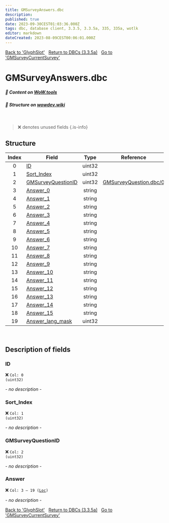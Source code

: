 ```yaml
---
title: GMSurveyAnswers.dbc
description:
published: true
date: 2023-09-30CEST01:03:36.000Z
tags: dbc, database client, 3.3.5, 3.3.5a, 335, 335a, wotlk
editor: markdown
dateCreated: 2023-08-09CEST00:06:01.000Z
---
```

<a href="https://trinitycore.info/files/DBC/335/glyphslot" class="mt-5 v-btn v-btn--depressed v-btn--flat v-btn--outlined theme--light v-size--default darkblue--text text--lighten-3"><span class="v-btn__content"><i aria-hidden="true" class="v-icon notranslate v-icon--left mdi mdi-arrow-left theme--light"></i><span>Back to 'GlyphSlot'</span></span></a>&nbsp;&nbsp;&nbsp;<a href="https://trinitycore.info/files/DBC/335/DBC" class="mt-5 v-btn v-btn--depressed v-btn--flat v-btn--outlined theme--light v-size--default darkblue--text text--lighten-3"><span class="v-btn__content"><i aria-hidden="true" class="v-icon notranslate v-icon--left mdi mdi-home-outline theme--light"></i><span>Return to DBCs (3.3.5a)</span></span></a>&nbsp;&nbsp;&nbsp;<a href="https://trinitycore.info/files/DBC/335/gmsurveycurrentsurvey" class="mt-5 v-btn v-btn--depressed v-btn--flat v-btn--outlined theme--light v-size--default darkblue--text text--lighten-3"><span class="v-btn__content"><span>Go to 'GMSurveyCurrentSurvey'</span><i aria-hidden="true" class="v-icon notranslate v-icon--right mdi mdi-arrow-right theme--light"></i></span></a>

# GMSurveyAnswers.dbc
##### :open_book: Content on [WoW.tools](https://wow.tools/dbc/?dbc=gmsurveyanswers&build=3.3.5.12340)
##### :pencil: Structure on [wowdev.wiki](https://wowdev.wiki/DB/GMSurveyAnswers)
&nbsp;

> :x: denotes unused fields
{.is-info}


## Structure

| Index | Field | Type | Reference |
| :---: | --- | :---: | --- |
| 0 | [ID](#id) | uint32 |  |
| 1 | [Sort_Index](#sort_index) | uint32 |  |
| 2 | [GMSurveyQuestionID](#gmsurveyquestionid) | uint32 | [GMSurveyQuestion.dbc/0](/files/DBC/335/gmsurveyquestions#id) |
| 3 | [Answer_0](#answer) | string |  |
| 4 | [Answer_1](#answer) | string |  |
| 5 | [Answer_2](#answer) | string |  |
| 6 | [Answer_3](#answer) | string |  |
| 7 | [Answer_4](#answer) | string |  |
| 8 | [Answer_5](#answer) | string |  |
| 9 | [Answer_6](#answer) | string |  |
| 10 | [Answer_7](#answer) | string |  |
| 11 | [Answer_8](#answer) | string |  |
| 12 | [Answer_9](#answer) | string |  |
| 13 | [Answer_10](#answer) | string |  |
| 14 | [Answer_11](#answer) | string |  |
| 15 | [Answer_12](#answer) | string |  |
| 16 | [Answer_13](#answer) | string |  |
| 17 | [Answer_14](#answer) | string |  |
| 18 | [Answer_15](#answer) | string |  |
| 19 | [Answer_lang_mask](#answer) | uint32 |  |
&nbsp;
## Description of fields

### ID
:x: <code>Col: 0 (uint32)</code>

*- no description -*
&nbsp;

### Sort_Index
:x: <code>Col: 1 (uint32)</code>

*- no description -*
&nbsp;

### GMSurveyQuestionID
:x: <code>Col: 2 (uint32)</code>

*- no description -*
&nbsp;

### Answer
:x: <code>Col: 3 &ndash; 19 ([Loc](/how-to/localization))</code>

*- no description -*
&nbsp;

<a href="https://trinitycore.info/files/DBC/335/glyphslot" class="mt-5 v-btn v-btn--depressed v-btn--flat v-btn--outlined theme--light v-size--default darkblue--text text--lighten-3"><span class="v-btn__content"><i aria-hidden="true" class="v-icon notranslate v-icon--left mdi mdi-arrow-left theme--light"></i><span>Back to 'GlyphSlot'</span></span></a>&nbsp;&nbsp;&nbsp;<a href="https://trinitycore.info/files/DBC/335/DBC" class="mt-5 v-btn v-btn--depressed v-btn--flat v-btn--outlined theme--light v-size--default darkblue--text text--lighten-3"><span class="v-btn__content"><i aria-hidden="true" class="v-icon notranslate v-icon--left mdi mdi-home-outline theme--light"></i><span>Return to DBCs (3.3.5a)</span></span></a>&nbsp;&nbsp;&nbsp;<a href="https://trinitycore.info/files/DBC/335/gmsurveycurrentsurvey" class="mt-5 v-btn v-btn--depressed v-btn--flat v-btn--outlined theme--light v-size--default darkblue--text text--lighten-3"><span class="v-btn__content"><span>Go to 'GMSurveyCurrentSurvey'</span><i aria-hidden="true" class="v-icon notranslate v-icon--right mdi mdi-arrow-right theme--light"></i></span></a>
